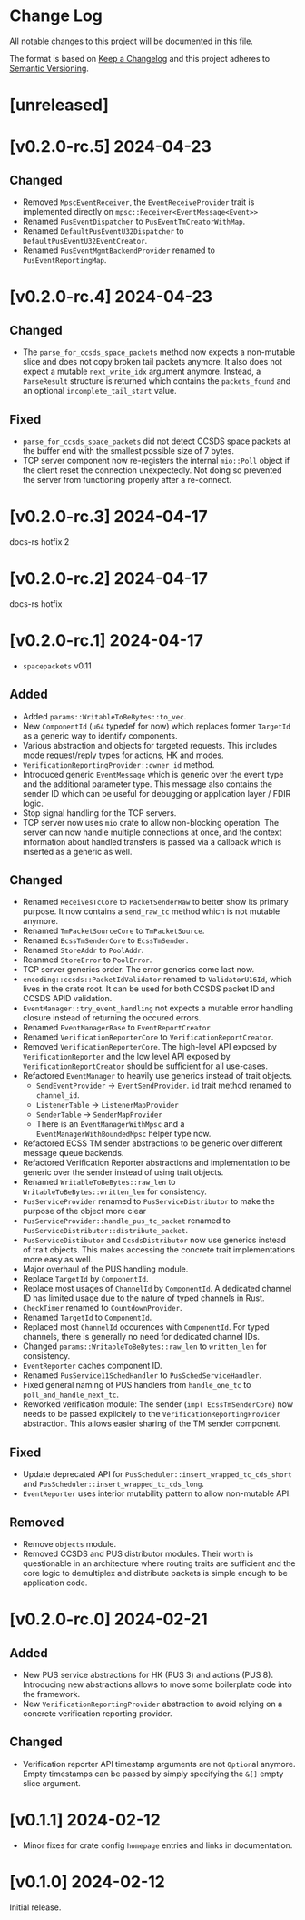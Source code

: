 Change Log
=======

All notable changes to this project will be documented in this file.

The format is based on [Keep a Changelog](http://keepachangelog.com/)
and this project adheres to [Semantic Versioning](http://semver.org/).

# [unreleased]

# [v0.2.0-rc.5] 2024-04-23

## Changed

- Removed `MpscEventReceiver`, the `EventReceiveProvider` trait is implemented directly
  on `mpsc::Receiver<EventMessage<Event>>`
- Renamed `PusEventDispatcher` to `PusEventTmCreatorWithMap`.
- Renamed `DefaultPusEventU32Dispatcher` to `DefaultPusEventU32EventCreator`.
- Renamed `PusEventMgmtBackendProvider` renamed to `PusEventReportingMap`.

# [v0.2.0-rc.4] 2024-04-23

## Changed

- The `parse_for_ccsds_space_packets` method now expects a non-mutable slice and does not copy
  broken tail packets anymore. It also does not expect a mutable `next_write_idx` argument anymore.
  Instead, a `ParseResult` structure is returned which contains the `packets_found` and an
  optional `incomplete_tail_start` value.

## Fixed

- `parse_for_ccsds_space_packets` did not detect CCSDS space packets at the buffer end with the
  smallest possible size of 7 bytes.
- TCP server component now re-registers the internal `mio::Poll` object if the client reset
  the connection unexpectedly. Not doing so prevented the server from functioning properly
  after a re-connect.

# [v0.2.0-rc.3] 2024-04-17

docs-rs hotfix 2

# [v0.2.0-rc.2] 2024-04-17

docs-rs hotfix

# [v0.2.0-rc.1] 2024-04-17

- `spacepackets` v0.11

## Added

- Added `params::WritableToBeBytes::to_vec`.
- New `ComponentId` (`u64` typedef for now) which replaces former `TargetId` as a generic
  way to identify components.
- Various abstraction and objects for targeted requests. This includes mode request/reply
  types for actions, HK and modes.
- `VerificationReportingProvider::owner_id` method.
- Introduced generic `EventMessage` which is generic over the event type and the additional
  parameter type. This message also contains the sender ID which can be useful for debugging
  or application layer / FDIR logic.
- Stop signal handling for the TCP servers.
- TCP server now uses `mio` crate to allow non-blocking operation. The server can now handle
  multiple connections at once, and the context information about handled transfers is
  passed via a callback which is inserted as a generic as well.

## Changed

- Renamed `ReceivesTcCore` to `PacketSenderRaw` to better show its primary purpose. It now contains
  a `send_raw_tc` method which is not mutable anymore.
- Renamed `TmPacketSourceCore` to `TmPacketSource`.
- Renamed `EcssTmSenderCore` to `EcssTmSender`.
- Renamed `StoreAddr` to `PoolAddr`.
- Reanmed `StoreError` to `PoolError`.
- TCP server generics order. The error generics come last now.
- `encoding::ccsds::PacketIdValidator` renamed to `ValidatorU16Id`, which lives in the crate root.
  It can be used for both CCSDS packet ID and CCSDS APID validation.
- `EventManager::try_event_handling` not expects a mutable error handling closure instead of
  returning the occured errors.
- Renamed `EventManagerBase` to `EventReportCreator`
- Renamed `VerificationReporterCore` to `VerificationReportCreator`.
- Removed `VerificationReporterCore`. The high-level API exposed by `VerificationReporter` and
  the low level API exposed by `VerificationReportCreator` should be sufficient for all use-cases.
- Refactored `EventManager` to heavily use generics instead of trait objects.
  - `SendEventProvider` -> `EventSendProvider`. `id` trait method renamed to `channel_id`.
  - `ListenerTable` -> `ListenerMapProvider`
  - `SenderTable` -> `SenderMapProvider`
  - There is an `EventManagerWithMpsc` and a `EventManagerWithBoundedMpsc` helper type now.
- Refactored ECSS TM sender abstractions to be generic over different message queue backends.
- Refactored Verification Reporter abstractions and implementation to be generic over the sender
  instead of using trait objects.
- Renamed `WritableToBeBytes::raw_len` to `WritableToBeBytes::written_len` for consistency.
- `PusServiceProvider` renamed to `PusServiceDistributor` to make the purpose of the object
  more clear
- `PusServiceProvider::handle_pus_tc_packet` renamed to `PusServiceDistributor::distribute_packet`.
- `PusServiceDistibutor` and `CcsdsDistributor` now use generics instead of trait objects.
  This makes accessing the concrete trait implementations more easy as well.
- Major overhaul of the PUS handling module.
- Replace `TargetId` by `ComponentId`.
- Replace most usages of `ChannelId` by `ComponentId`. A dedicated channel ID has limited usage
  due to the nature of typed channels in Rust.
- `CheckTimer` renamed to `CountdownProvider`.
- Renamed `TargetId` to `ComponentId`.
- Replaced most `ChannelId` occurences with `ComponentId`. For typed channels, there is generally
  no need for dedicated channel IDs.
- Changed `params::WritableToBeBytes::raw_len` to `written_len` for consistency.
- `EventReporter` caches component ID.
- Renamed `PusService11SchedHandler` to `PusSchedServiceHandler`.
- Fixed general naming of PUS handlers from `handle_one_tc` to `poll_and_handle_next_tc`.
- Reworked verification module: The sender (`impl EcssTmSenderCore`)
  now needs to be passed explicitely to the `VerificationReportingProvider` abstraction. This
  allows easier sharing of the TM sender component.

## Fixed

- Update deprecated API for `PusScheduler::insert_wrapped_tc_cds_short`
  and `PusScheduler::insert_wrapped_tc_cds_long`.
- `EventReporter` uses interior mutability pattern to allow non-mutable API.

## Removed

- Remove `objects` module.
- Removed CCSDS and PUS distributor modules. Their worth is questionable in an architecture
  where routing traits are sufficient and the core logic to demultiplex and distribute packets
  is simple enough to be application code.

# [v0.2.0-rc.0] 2024-02-21

## Added

- New PUS service abstractions for HK (PUS 3) and actions (PUS 8). Introducing new abstractions
  allows to move some boilerplate code into the framework.
- New `VerificationReportingProvider` abstraction to avoid relying on a concrete verification
  reporting provider.

## Changed

- Verification reporter API timestamp arguments are not `Option`al anymore. Empty timestamps
  can be passed by simply specifying the `&[]` empty slice argument.

# [v0.1.1] 2024-02-12

- Minor fixes for crate config `homepage` entries and links in documentation.

# [v0.1.0] 2024-02-12

Initial release.

